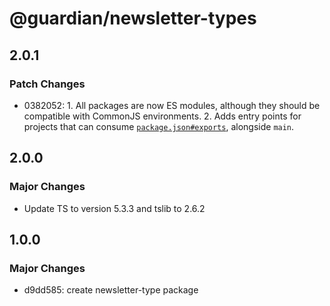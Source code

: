 # @guardian/newsletter-types

## 2.0.1

### Patch Changes

- 0382052: 1. All packages are now ES modules, although they should be compatible with CommonJS environments. 2. Adds entry points for projects that can consume [`package.json#exports`](https://nodejs.org/api/packages.html#exports), alongside `main`.

## 2.0.0

### Major Changes

- Update TS to version 5.3.3 and tslib to 2.6.2

## 1.0.0

### Major Changes

- d9dd585: create newsletter-type package
